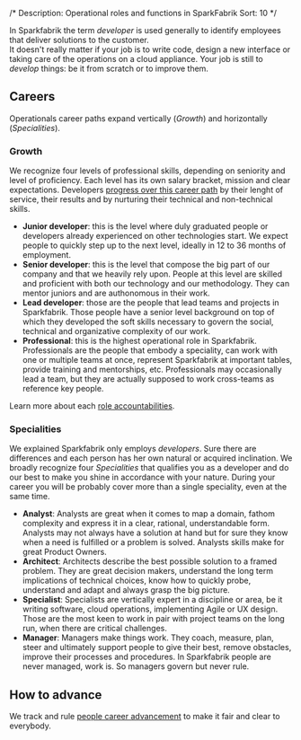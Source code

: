 /*
Description: Operational roles and functions in SparkFabrik
Sort: 10
*/

In Sparkfabrik the term _developer_ is used generally to identify employees that deliver solutions to the customer.  
It doesn't really matter if your job is to write code, design a new interface or taking care of the operations on a cloud appliance. Your job is still to _develop_ things: be it from scratch or to improve them.

## Careers

Operationals career paths expand vertically (_Growth_) and horizontally (_Specialities_).

### Growth

We recognize four levels of professional skills, depending on seniority and level of proficiency. Each level has its own salary bracket, mission and clear expectations. Developers [progress over this career path](/working-at-sparkfabrik/career-advancement.md) by their lenght of service, their results and by nurturing their technical and non-technical skills.

* **Junior developer**: this is the level where duly graduated people or developers already experienced on other technologies start. We expect people to quickly step up to the next level, ideally in 12 to 36 months of employment.
* **Senior developer**: this is the level that compose the big part of our company and that we heavily rely upon. People at this level are skilled and proficient with both our technology and our methodology. They can mentor juniors and are authonomous in their work.
* **Lead developer**: those are the people that lead teams and projects in Sparkfabrik. Those people have a senior level background on top of which they developed the soft skills necessary to govern the social, technical and organizative complexity of our work.
* **Professional**: this is the highest operational role in Sparkfabrik. Professionals are the people that embody a speciality, can work with one or multiple teams at once, represent Sparkfabrik at important tables, provide training and mentorships, etc. Professionals may occasionally lead a team, but they are actually supposed to work cross-teams as reference key people.

Learn more about each [role accountabilities](/organization/roles-accountabilities).

### Specialities

We explained Sparkfabrik only employs _developers_. Sure there are differences and each person has her own natural or acquired inclination. We broadly recognize four _Specialities_ that qualifies you as a developer and do our best to make you shine in accordance with your nature. During your career you will be probably cover more than a single speciality, even at the same time.

* **Analyst**: Analysts are great when it comes to map a domain, fathom complexity and express it in a clear, rational, understandable form. Analysts may not always have a solution at hand but for sure they know when a need is fulfilled or a problem is solved. Analysts skills make for great Product Owners.
* **Architect**: Architects describe the best possible solution to a framed problem. They are great decision makers, understand the long term implications of technical choices, know how to quickly probe, understand and adapt and always grasp the big picture.
* **Specialist**: Specialists are vertically expert in a discipline or area, be it writing software, cloud operations, implementing Agile or UX design. Those are the most keen to work in pair with project teams on the long run, when there are critical challenges.
* **Manager**: Managers make things work. They coach, measure, plan, steer and ultimately support people to give their best, remove obstacles, improve their processes and procedures. In Sparkfabrik people are never managed, work is. So managers govern but never rule.

## How to advance

We track and rule [people career advancement](/working-at-sparkfabrik/career-advancement.md) to make it fair and clear to everybody.
